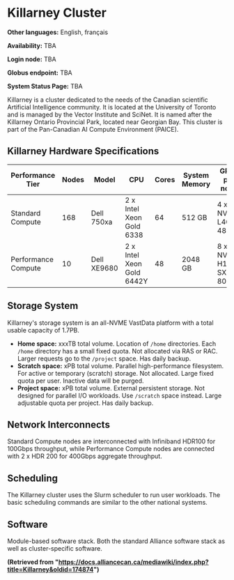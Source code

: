 # Killarney Cluster

**Other languages:** English, français

**Availability:** TBA

**Login node:** TBA

**Globus endpoint:** TBA

**System Status Page:** TBA


Killarney is a cluster dedicated to the needs of the Canadian scientific Artificial Intelligence community.  It is located at the University of Toronto and is managed by the Vector Institute and SciNet. It is named after the Killarney Ontario Provincial Park, located near Georgian Bay. This cluster is part of the Pan-Canadian AI Compute Environment (PAICE).


## Killarney Hardware Specifications

| Performance Tier | Nodes | Model             | CPU                     | Cores | System Memory | GPUs per node | Total GPUs |
|-----------------|-------|--------------------|-------------------------|-------|----------------|----------------|-------------|
| Standard Compute | 168   | Dell 750xa         | 2 x Intel Xeon Gold 6338 | 64    | 512 GB         | 4 x NVIDIA L40s 48GB | 672         |
| Performance Compute | 10    | Dell XE9680        | 2 x Intel Xeon Gold 6442Y | 48    | 2048 GB        | 8 x NVIDIA H100 SXM 80GB | 80          |


## Storage System

Killarney's storage system is an all-NVME VastData platform with a total usable capacity of 1.7PB.

* **Home space:** xxxTB total volume. Location of `/home` directories. Each `/home` directory has a small fixed quota. Not allocated via RAS or RAC. Larger requests go to the `/project` space. Has daily backup.
* **Scratch space:** xPB total volume. Parallel high-performance filesystem. For active or temporary (scratch) storage. Not allocated. Large fixed quota per user. Inactive data will be purged.
* **Project space:** xPB total volume. External persistent storage. Not designed for parallel I/O workloads. Use `/scratch` space instead. Large adjustable quota per project. Has daily backup.


## Network Interconnects

Standard Compute nodes are interconnected with Infiniband HDR100 for 100Gbps throughput, while Performance Compute nodes are connected with 2 x HDR 200 for 400Gbps aggregate throughput.


## Scheduling

The Killarney cluster uses the Slurm scheduler to run user workloads. The basic scheduling commands are similar to the other national systems.


## Software

Module-based software stack. Both the standard Alliance software stack as well as cluster-specific software.


**(Retrieved from "https://docs.alliancecan.ca/mediawiki/index.php?title=Killarney&oldid=174874")**
